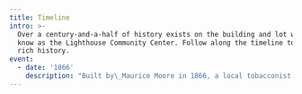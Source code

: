 ```yaml
---
title: Timeline
intro: >-
  Over a century-and-a-half of history exists on the building and lot we now
  know as the Lighthouse Community Center. Follow along the timeline to see our
  rich history.
event:
  - date: '1866'
    description: "Built by\_Maurice Moore in 1866, a local tobacconist responsible for the highly praised “Killikinnick” brand of tobacco. It took him 3 years to build his personal residence."
---
```


